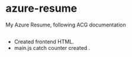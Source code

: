 # azure-resume
My Azure Resume, following ACG documentation

##
 - Created frontend HTML.
  - main.js catch counter created .
